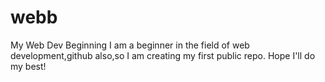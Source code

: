# webb
My Web Dev Beginning
I am a beginner in the field of web development,github also,so I am creating my first public repo.
Hope I'll do my best!
